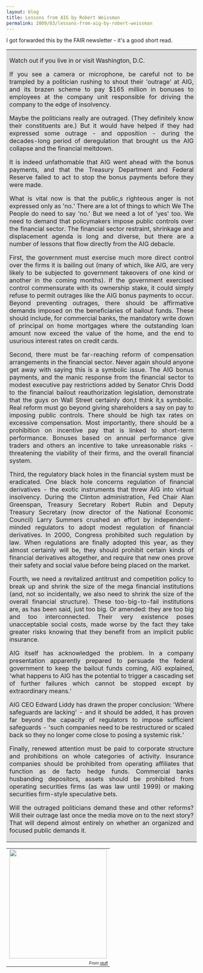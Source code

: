 ```yaml
---
layout: blog
title: Lessons from AIG by Robert Weissman
permalink: 2009/03/lessons-from-aig-by-robert-weissman
---
```


<p>I got forwarded this by the FAIR newsletter - it's a good short read.</p>
<table cellpadding="5">
<tr style="background-color:#ddd;">
<td align='justify'>
<p>Watch out if you live in or visit Washington, D.C.</p>
<p>If you see a camera or microphone, be careful not to be trampled by a politician rushing to shout their 'outrage' at AIG, and its brazen scheme to pay $165 million in bonuses to employees at the company unit responsible for driving the company to the edge of insolvency.</p>
<p>Maybe the politicians really are outraged. (They definitely know their constituents are.) But it would have helped if they had expressed some outrage - and opposition - during the decades-long period of deregulation that brought us the AIG collapse and the financial meltdown.</p>
<p>It is indeed unfathomable that AIG went ahead with the bonus payments, and that the Treasury Department and Federal Reserve failed to act to stop the bonus payments before they were made.</p>
<p>What is vital now is that the public‚s righteous anger is not expressed only as 'no.' There are a lot of things to which We The People do need to say 'no.' But we need a lot of 'yes' too. We need to demand that policymakers impose public controls over the financial sector. The financial sector restraint, shrinkage and displacement agenda is long and diverse, but there are a number of lessons that flow directly from the AIG debacle.</p>
<p>First, the government must exercise much more direct control over the firms it is bailing out (many of which, like AIG, are very likely to be subjected to government takeovers of one kind or another in the coming months). If the government exercised control commensurate with its ownership stake, it could simply refuse to permit outrages like the AIG bonus payments to occur. Beyond preventing outrages, there should be affirmative demands imposed on the beneficiaries of bailout funds. These should include, for commercial banks, the mandatory write down of principal on home mortgages where the outstanding loan amount now exceed the value of the home, and the end to usurious interest rates on credit cards.</p>
<p>Second, there must be far-reaching reform of compensation arrangements in the financial sector. Never again should anyone get away with saying this is a symbolic issue. The AIG bonus payments, and the manic response from the financial sector to modest executive pay restrictions added by Senator Chris Dodd to the financial bailout reauthorization legislation, demonstrate that the guys on Wall Street certainly don‚t think it‚s symbolic. Real reform must go beyond giving shareholders a say on pay to imposing public controls. There should be high tax rates on excessive compensation. Most importantly, there should be a prohibition on incentive pay that is linked to short-term performance. Bonuses based on annual performance give traders and others an incentive to take unreasonable risks - threatening the viability of their firms, and the overall financial system.</p>
<p>Third, the regulatory black holes in the financial system must be eradicated. One black hole concerns regulation of financial derivatives - the exotic instruments that threw AIG into virtual insolvency. During the Clinton administration, Fed Chair Alan Greenspan, Treasury Secretary Robert Rubin and Deputy Treasury Secretary (now director of the National Economic Council) Larry Summers crushed an effort by independent-minded regulators to adopt modest regulation of financial derivatives. In 2000, Congress prohibited such regulation by law. When regulations are finally adopted this year, as they almost certainly will be, they should prohibit certain kinds of financial derivatives altogether, and require that new ones prove their safety and social value before being placed on the market.</p>
<p>Fourth, we need a revitalized antitrust and competition policy to break up and shrink the size of the mega financial institutions (and, not so incidentally, we also need to shrink the size of the overall financial structure). These too-big-to-fail institutions are, as has been said, just too big. Or amended: they are too big and too interconnected. Their very existence poses unacceptable social costs, made worse by the fact they take greater risks knowing that they benefit from an implicit public insurance.</p>
<p>AIG itself has acknowledged the problem. In a company presentation apparently prepared to persuade the federal government to keep the bailout funds coming, AIG explained, 'what happens to AIG has the potential to trigger a cascading set of further failures which cannot be stopped except by extraordinary means.'</p>
<p>AIG CEO Edward Liddy has drawn the proper conclusion: 'Where safeguards are lacking' - and it should be added, it has proven far beyond the capacity of regulators to impose sufficient safeguards - 'such companies need to be restructured or scaled back so they no longer come close to posing a systemic risk.'</p>
<p>Finally, renewed attention must be paid to corporate structure and prohibitions on whole categories of activity. Insurance companies should be prohibited from operating affiliates that function as de facto hedge funds. Commercial banks husbanding depositors‚ assets should be prohibited from operating securities firms (as was law until 1999) or making securities firm-style speculative bets.</p>
<p>Will the outraged politicians demand these and other reforms? Will their outrage last once the media move on to the next story? That will depend almost entirely on whether an organized and focused public demands it.</p>
</td>
</tr>
</table>
<p><table style="width:auto;"><tr><td><a href="https://picasaweb.google.com/lh/photo/K8AL5lRui-JwlDR4fdrjFg?feat=embedwebsite"><img src="https://lh5.googleusercontent.com/_aJ4urxfgN9A/TXXbFXM-p-I/AAAAAAAAImI/28bjHB7l-kE/s288/Banker.jpg" height="288" width="258" /></a></td></tr><tr><td style="font-family:arial,sans-serif; font-size:11px; text-align:right">From <a href="https://picasaweb.google.com/krister.axel/Stuff?feat=embedwebsite">stuff</a></td></tr></table></p>
